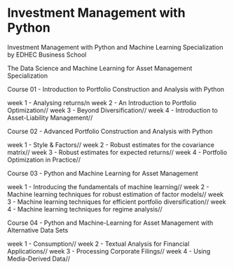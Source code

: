 # Investment Management with Python
Investment Management with Python and Machine Learning Specialization by EDHEC Business School

The Data Science and Machine Learning for Asset Management Specialization

Course 01 - Introduction to Portfolio Construction and Analysis with Python

week 1 - Analysing returns/n
week 2 - An Introduction to Portfolio Optimization//
week 3 - Beyond Diversification//
week 4 - Introduction to Asset-Liability Management//


Course 02 - Advanced Portfolio Construction and Analysis with Python

week 1 - Style & Factors//
week 2 - Robust estimates for the covariance matrix//
week 3 - Robust estimates for expected returns//
week 4 - Portfolio Optimization in Practice//


Course 03 - Python and Machine Learning for Asset Management

week 1 - Introducing the fundamentals of machine learning//
week 2 - Machine learning techniques for robust estimation of factor models//
week 3 - Machine learning techniques for efficient portfolio diversification//
week 4 - Machine learning techniques for regime analysis//


Course 04 - Python and Machine-Learning for Asset Management with Alternative Data Sets

week 1 - Consumption//
week 2 - Textual Analysis for Financial Applications//
week 3 - Processing Corporate Filings//
week 4 - Using Media-Derived Data//
